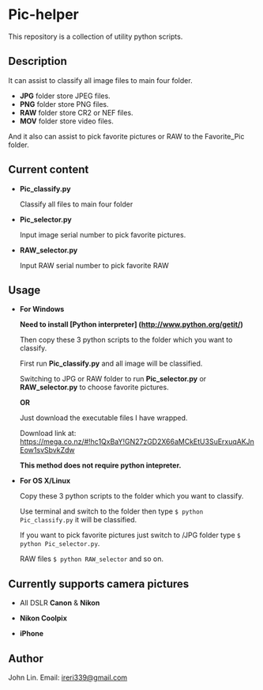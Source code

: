 Pic-helper
==========

This repository is a collection of utility python scripts.

Description
---

It can assist to classify all image files to main four folder.

* **JPG** folder store JPEG files.
* **PNG** folder store PNG files.
* **RAW** folder store CR2 or NEF files.
* **MOV** folder store video files.

And it also can assist to pick favorite pictures or RAW to the Favorite_Pic folder.

Current content
---

 * **Pic_classify.py**

	Classify all files to main four folder

 * **Pic_selector.py**

	Input image serial number to pick favorite pictures.

 * **RAW_selector.py**

	Input RAW serial number to pick favorite RAW

Usage
---

* **For Windows**
		
	**Need to install [Python interpreter] (http://www.python.org/getit/)**

	Then copy these 3 python scripts to the folder which you want to classify.
	
	First run **Pic_classify.py** and all image will be classified.
	
	Switching to JPG or RAW folder to run **Pic_selector.py** or **RAW_selector.py** to choose favorite pictures.
	
	**OR**
	
	Just download the executable files I have wrapped.
	
	Download link at: https://mega.co.nz/#!hc1QxBaY!GN27zGD2X66aMCkEtU3SuErxuqAKJnEow1svSbvkZdw
	
	**This method does not require python intepreter.**
		

* **For OS X/Linux**

	Copy these 3 python scripts to the folder which you want to classify.
	
	Use terminal and switch to the folder then type `$ python Pic_classify.py` it will be classified.
	
	If you want to pick favorite pictures just switch to /JPG folder type `$ python Pic_selector.py`.
	
	RAW files `$ python RAW_selector` and so on.


Currently supports camera pictures
----

* All DSLR **Canon** & **Nikon**

* **Nikon Coolpix**

* **iPhone**

Author
------
John Lin. Email: ireri339@gmail.com
